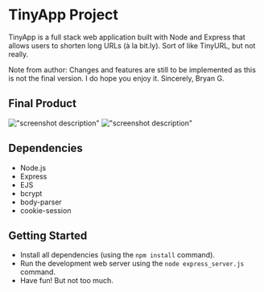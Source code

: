 # TinyApp Project

TinyApp is a full stack web application built with Node and Express that allows users to shorten long URLs (à la bit.ly). Sort of like TinyURL, but not really.

Note from author:
Changes and features are still to be implemented as this is not the final version. I do hope you enjoy it.
Sincerely,
Bryan G.

## Final Product

!["screenshot description"](#)
!["screenshot description"](#)

## Dependencies

- Node.js
- Express
- EJS
- bcrypt
- body-parser
- cookie-session

## Getting Started

- Install all dependencies (using the `npm install` command).
- Run the development web server using the `node express_server.js` command.
- Have fun! But not too much.
